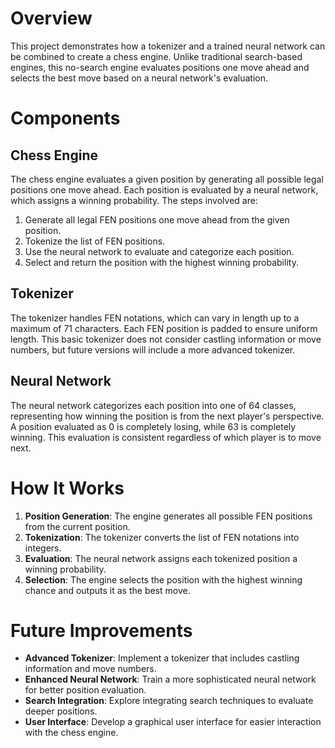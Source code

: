 # Overview

This project demonstrates how a tokenizer and a trained neural network can be combined to create a chess engine. Unlike traditional search-based engines, this no-search engine evaluates positions one move ahead and selects the best move based on a neural network's evaluation.

# Components

## Chess Engine

The chess engine evaluates a given position by generating all possible legal positions one move ahead. Each position is evaluated by a neural network, which assigns a winning probability. The steps involved are:

1. Generate all legal FEN positions one move ahead from the given position.
2. Tokenize the list of FEN positions.
3. Use the neural network to evaluate and categorize each position.
4. Select and return the position with the highest winning probability.

## Tokenizer

The tokenizer handles FEN notations, which can vary in length up to a maximum of 71 characters. Each FEN position is padded to ensure uniform length. This basic tokenizer does not consider castling information or move numbers, but future versions will include a more advanced tokenizer.

## Neural Network

The neural network categorizes each position into one of 64 classes, representing how winning the position is from the next player's perspective. A position evaluated as 0 is completely losing, while 63 is completely winning. This evaluation is consistent regardless of which player is to move next.

# How It Works

1. **Position Generation**: The engine generates all possible FEN positions from the current position.
2. **Tokenization**: The tokenizer converts the list of FEN notations into integers.
3. **Evaluation**: The neural network assigns each tokenized position a winning probability.
4. **Selection**: The engine selects the position with the highest winning chance and outputs it as the best move.

# Future Improvements

- **Advanced Tokenizer**: Implement a tokenizer that includes castling information and move numbers.
- **Enhanced Neural Network**: Train a more sophisticated neural network for better position evaluation.
- **Search Integration**: Explore integrating search techniques to evaluate deeper positions.
- **User Interface**: Develop a graphical user interface for easier interaction with the chess engine.
